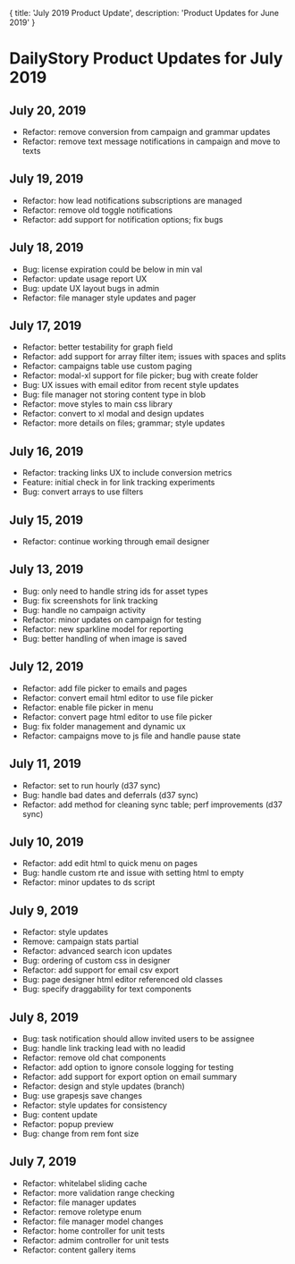 {
	title: 'July 2019 Product Update',
	description: 'Product Updates for June 2019'
}
# DailyStory Product Updates for July 2019
## July 20, 2019
* Refactor: remove conversion from campaign and grammar updates
* Refactor: remove text message notifications in campaign and move to texts

## July 19, 2019
* Refactor: how lead notifications subscriptions are managed
* Refactor: remove old toggle notifications
* Refactor: add support for notification options; fix bugs

## July 18, 2019
* Bug: license expiration could be below in min val
* Refactor: update usage report UX
* Bug: update UX layout bugs in admin
* Refactor: file manager style updates and pager

## July 17, 2019
* Refactor: better testability for graph field
* Refactor: add support for array filter item; issues with spaces and splits
* Refactor: campaigns table use custom paging
* Refactor: modal-xl support for file picker; bug with create folder
* Bug: UX issues with email editor from recent style updates
* Bug: file manager not storing content type in blob
* Refactor: move styles to main css library
* Refactor: convert to xl modal and design updates
* Refactor: more details on files; grammar; style updates

## July 16, 2019
* Refactor: tracking links UX to include conversion metrics
* Feature: initial check in for link tracking experiments
* Bug: convert arrays to use filters

## July 15, 2019
* Refactor: continue working through email designer

## July 13, 2019
* Bug: only need to handle string ids for asset types
* Bug: fix screenshots for link tracking
* Bug: handle no campaign activity
* Refactor: minor updates on campaign for testing
* Refactor: new sparkline model for reporting
* Bug: better handling of when image is saved

## July 12, 2019
* Refactor: add file picker to emails and pages
* Refactor: convert email html editor to use file picker
* Refactor: enable file picker in menu
* Refactor: convert page html editor to use file picker
* Bug: fix folder management and dynamic ux
* Refactor: campaigns move to js file and handle pause state

## July 11, 2019
* Refactor: set to run hourly (d37 sync)
* Bug: handle bad dates and deferrals (d37 sync)
* Refactor: add method for cleaning sync table; perf improvements (d37 sync)

## July 10, 2019
* Refactor: add edit html to quick menu on pages
* Bug: handle custom rte and issue with setting html to empty
* Refactor: minor updates to ds script

## July 9, 2019
* Refactor: style updates
* Remove: campaign stats partial
* Refactor: advanced search icon updates
* Bug: ordering of custom css in designer
* Refactor: add support for email csv export
* Bug: page designer html editor referenced old classes
* Bug: specify draggability for text components

## July 8, 2019
* Bug: task notification should allow invited users to be assignee
* Bug: handle link tracking lead with no leadid
* Refactor: remove old chat components
* Refactor: add option to ignore console logging for testing
* Refactor: add support for export option on email summary
* Refactor: design and style updates (branch)
* Bug: use grapesjs save changes
* Refactor: style updates for consistency
* Bug: content update
* Refactor: popup preview
* Bug: change from rem font size

## July 7, 2019
* Refactor: whitelabel sliding cache
* Refactor: more validation range checking
* Refactor: file manager updates
* Refactor: remove roletype enum
* Refactor: file manager model changes
* Refactor: home controller for unit tests
* Refactor: admim controller for unit tests
* Refactor: content gallery items